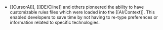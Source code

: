 - [[CursorAI]], [[IDE/Cline]] and others pioneered the ability to have customizable rules files which were loaded into the [[AI/Context]]. This enabled developers to save time by not having to re-type preferences or information related to specific technologies.